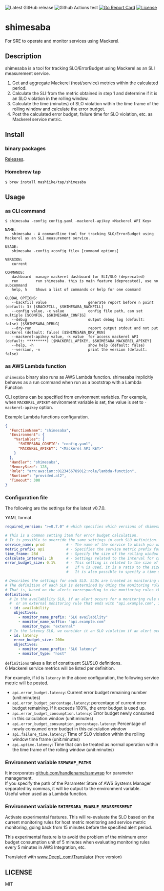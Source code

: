 ![Latest GitHub release](https://img.shields.io/github/release/mashiike/shimesaba.svg)
![Github Actions test](https://github.com/mashiike/shimesaba/workflows/Test/badge.svg?branch=main)
[![Go Report Card](https://goreportcard.com/badge/mashiike/shimesaba)](https://goreportcard.com/report/mashiike/shimesaba) [![License](https://img.shields.io/badge/license-MIT-blue.svg)](https://github.com/mashiike/shimesaba/blob/master/LICENSE)
# shimesaba

For SRE to operate and monitor services using Mackerel.
## Description

shimesaba is a tool for tracking SLO/ErrorBudget using Mackerel as an SLI measurement service.

1. Get and aggregate Mackerel (host/service) metrics within the calculated period.
2. Calculate the SLI from the metric obtained in step 1 and determine if it is an SLO violation in the rolling window.
3. Calculate the time (minutes) of SLO violation within the time frame of the rolling window and calculate the error budget.
4. Post the calculated error budget, failure time for SLO violation, etc. as Mackerel service metric.


## Install

### binary packages

[Releases](https://github.com/mashiike/shimesaba/releases).

### Homebrew tap

```console
$ brew install mashiike/tap/shimesaba
```

## Usage

### as CLI command

```console
$ shimesaba -config config.yaml -mackerel-apikey <Mackerel API Key> 
```

```console
NAME:
   shimesaba - A commandline tool for tracking SLO/ErrorBudget using Mackerel as an SLI measurement service.

USAGE:
   shimesaba -config <config file> [command options]

VERSION:
   current

COMMANDS:
   dashboard  manage mackerel dashboard for SLI/SLO (deprecated)
   run        run shimesaba. this is main feature (deprecated), use no subcommand
   help, h    Shows a list of commands or help for one command

GLOBAL OPTIONS:
   --backfill value                   generate report before n point (default: 3) [$BACKFILL, $SHIMESABA_BACKFILL]
   --config value, -c value           config file path, can set multiple [$CONFIG, $SHIMESABA_CONFIG]
   --debug                            output debug log (default: false) [$SHIMESABA_DEBUG]
   --dry-run                          report output stdout and not put mackerel (default: false) [$SHIMESABA_DRY_RUN]
   --mackerel-apikey value, -k value  for access mackerel API (default: *********) [$MACKEREL_APIKEY, $SHIMESABA_MACKEREL_APIKEY]
   --help, -h                         show help (default: false)
   --version, -v                      print the version (default: false)
```

### as AWS Lambda function

`shimesaba` binary also runs as AWS Lambda function. 
shimesaba implicitly behaves as a run command when run as a bootstrap with a Lambda Function


CLI options can be specified from environment variables. For example, when `MACKEREL_APIKEY` environment variable is set, the value is set to `-mackerel-apikey` option.

Example Lambda functions configuration.

```json
{
  "FunctionName": "shimesaba",
  "Environment": {
    "Variables": {
      "SHIMESABA_CONFIG": "config.yaml",
      "MACKEREL_APIKEY": "<Mackerel API KEY>"
    }
  },
  "Handler": "shimesaba",
  "MemorySize": 128,
  "Role": "arn:aws:iam::0123456789012:role/lambda-function",
  "Runtime": "provided.al2",
  "Timeout": 300
}
```

### Configuration file

The following are the settings for the latest v0.7.0.

YAML format.

```yaml
required_version: ">=0.7.0" # which specifies which versions of shimesaba can be used with your configuration.

# This is a common setting item for error budget calculation.
# It is possible to override the same settings in each SLO definition.
service_name: prod          # - The name of the service to which you want to submit the service metric for error budgeting.
metric_prefix: api          # - Specifies the service metric prefix for error budgeting.
time_frame: 28d             # - Specify the size of the rolling window to calculate the error budget.
calculate_interval: 1h      # - Settings related to the interval for calculating the error budget.
error_budget_size: 0.1%     # - This setting is related to the size of the error budget.
                            #   If % is used, it is a ratio to the size of the rolling window.
                            #   It is also possible to specify a time such as 1h or 40m.

# Describes the settings for each SLO. SLOs are treated as monitoring rules.
# The definition of each SLO is determined by ORing the monitoring rules that match the conditions specified in `objectives`.
# That is, based on the alerts corresponding to the monitoring rules that match the conditions, the existence of any of the alerts will be judged as SLO violation.
definitions:
  # In the availability SLO, if an alert occurs for a monitoring rule name that starts with "SLO availability" 
  #  or an external monitoring rule that ends with "api.example.com", it is considered an SLO violation. 
  - id: availability
    objectives: 
      - monitor_name_prefix: "SLO availability"
      - monitor_name_suffix: "api.example.com"
        monitor_type: "external" 
  # In the latency SLO, we consider it an SLO violation if an alert occurs for a host metric monitoring rule with a name starting with "SLO availability".
  - id: latency
    error_budget_size: 200m
    objectives:
      - monitor_name_prefix: "SLO latency"
      - monitor_type: "host"
```

`definitions` takes a list of constituent SLI/SLO definitions.  
6 Mackerel service metrics will be listed per definition. 

For example, if id is `latency` in the above configuration, the following service metric will be posted.
- `api.error_budget.latency`: Current error budget remaining number (unit:minutes)
- `api.error_budget_percentage.latency`: percentage of current error budget remaining. If it exceeds 100%, the error budget is used up.
- `api.error_budget_consumption.latency`: Error budget newly consumed in this calculation window (unit:minutes)
- `api.error_budget_consumption_percentage.latency`: Percentage of newly consumed error budget in this calculation window 
- `api.failure_time.latency`: Time of SLO violation within the rolling window time frame (unit:minutes)
- `api.uptime.latency`: Time that can be treated as normal operation within the time frame of the rolling window (unit:minutes)  

### Environment variable `SSMWRAP_PATHS`

It incorporates [github.com/handlename/ssmwrap](https://github.com/handlename/ssmwrap) for parameter management.  
If you specify the path of the Parameter Store of AWS Systems Manager separated by commas, it will be output to the environment variable.  
Useful when used as a Lambda function.  

### Environment variable `SHIMESABA_ENABLE_REASSESSMENT`

Activate experimental features.
This will re-evaluate the SLO based on the current monitoring rules for host metric monitoring and service metric monitoring, going back from 15 minutes before the specified alert period.

This experimental feature is to avoid the problem of the minimum error budget consumption unit of 5 minutes when evaluating monitoring rules every 5 minutes in AWS Integration, etc.

Translated with www.DeepL.com/Translator (free version)

## LICENSE

MIT
